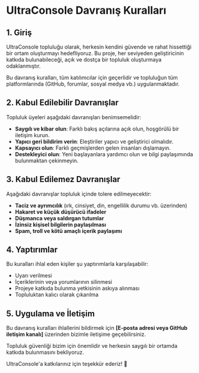 # UltraConsole Davranış Kuralları

## 1. Giriş  
UltraConsole topluluğu olarak, herkesin kendini güvende ve rahat hissettiği bir ortam oluşturmayı hedefliyoruz. Bu proje, her seviyeden geliştiricinin katkıda bulunabileceği, açık ve dostça bir topluluk oluşturmaya odaklanmıştır.

Bu davranış kuralları, tüm katılımcılar için geçerlidir ve topluluğun tüm platformlarında (GitHub, forumlar, sosyal medya vb.) uygulanmaktadır.

## 2. Kabul Edilebilir Davranışlar  
Topluluk üyeleri aşağıdaki davranışları benimsemelidir:  
- **Saygılı ve kibar olun**: Farklı bakış açılarına açık olun, hoşgörülü bir iletişim kurun.  
- **Yapıcı geri bildirim verin**: Eleştiriler yapıcı ve geliştirici olmalıdır.  
- **Kapsayıcı olun**: Farklı geçmişlerden gelen insanları dışlamayın.  
- **Destekleyici olun**: Yeni başlayanlara yardımcı olun ve bilgi paylaşımında bulunmaktan çekinmeyin.  

## 3. Kabul Edilemez Davranışlar  
Aşağıdaki davranışlar topluluk içinde tolere edilmeyecektir:  
- **Taciz ve ayrımcılık** (ırk, cinsiyet, din, engellilik durumu vb. üzerinden)  
- **Hakaret ve küçük düşürücü ifadeler**  
- **Düşmanca veya saldırgan tutumlar**  
- **İzinsiz kişisel bilgilerin paylaşılması**  
- **Spam, troll ve kötü amaçlı içerik paylaşımı**  

## 4. Yaptırımlar  
Bu kuralları ihlal eden kişiler şu yaptırımlarla karşılaşabilir:  
- Uyarı verilmesi  
- İçeriklerinin veya yorumlarının silinmesi  
- Projeye katkıda bulunma yetkisinin askıya alınması  
- Topluluktan kalıcı olarak çıkarılma  

## 5. Uygulama ve İletişim  
Bu davranış kuralları ihlallerini bildirmek için **[E-posta adresi veya GitHub iletişim kanalı]** üzerinden bizimle iletişime geçebilirsiniz.  

Topluluk güvenliği bizim için önemlidir ve herkesin saygılı bir ortamda katkıda bulunmasını bekliyoruz.  

UltraConsole'a katkılarınız için teşekkür ederiz! 🚀  
